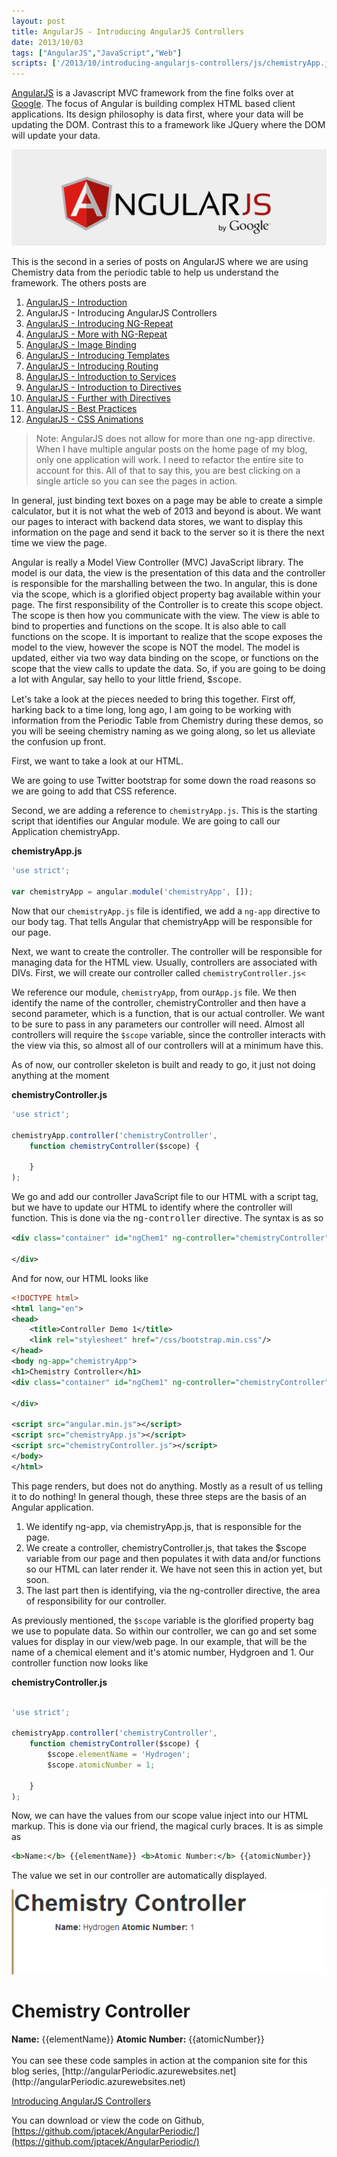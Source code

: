 ```yaml
---
layout: post
title: AngularJS - Introducing AngularJS Controllers
date: 2013/10/03
tags: ["AngularJS","JavaScript","Web"]
scripts: ['/2013/10/introducing-angularjs-controllers/js/chemistryApp.js','/2013/10/introducing-angularjs-controllers/js/chemistryController.js']
---
```

[AngularJS](http://www.angularjs.org) is a Javascript MVC framework from the fine folks over at
[Google](http://www.google.com). The focus of Angular is building complex
 HTML based client applications. Its design philosophy is data first, where your data will be updating the DOM.
 Contrast this to a framework like JQuery where the DOM will update your data.

![AngularJS Logo](angularLogo.png)

This is the second in a series of posts on AngularJS where we are using Chemistry data from the periodic table
to help us understand the framework. The others posts are

1. [AngularJS - Introduction](http://www.jptacek.com/2013/10/angularjs-introduction/)
2. AngularJS - Introducing AngularJS Controllers
3. [AngularJS - Introducing NG-Repeat](http://www.jptacek.com/2013/10/angularjs-introducing-ng-repeat/)
4. [AngularJS - More with NG-Repeat](http://www.jptacek.com/2014/01/angularjs-further-with-ng-repeat/)
5. [AngularJS - Image Binding](http://www.jptacek.com/2014/01/angularjs-lou-reed/)
6. [AngularJS - Introducing Templates](http://www.jptacek.com/2014/02/angularJS-templates/)
7. [AngularJS - Introducing Routing](http://www.jptacek.com/2014/02/angularJS-IntroToRouting/)
8. [AngularJS - Introduction to Services](http://www.jptacek.com//2014/05/angularJS-Intro-To-Services/)
9. [AngularJS - Introduction to Directives](http://www.jptacek.com/2014/06/angularJS-intro-to-directives/)
10. [AngularJS - Further with Directives](http://www.jptacek.com/2014/12/angularJS-further-with-directives/)
11. [AngularJS - Best Practices](http://jptacek.com/2015/02/angularJS-Best-Practices/)
12. [AngularJS - CSS Animations](http://jptacek.com/2015/03/angularJS-CSS-Animation/)

>Note: AngularJS does not allow for more than one ng-app directive. When I have multiple angular posts on
the home page of my blog, only one application will work. I need to refactor the entire site to account for
this. All of that to say this, you are best clicking on a single article so you can see the pages in action.

In general, just binding text boxes on a page may be able to create a simple calculator, but it is not what the web of 2013 and beyond is about. We want our pages to interact with backend data stores, we want to display this information on the page and send it back to the server so it is there the next time we view the page.

Angular is really a Model View Controller (MVC) JavaScript library. The model is our data, the view is the presentation of this data and the controller is responsible for the marshalling between the two. In angular, this is done via the scope, which is a glorified object property bag available within your page. The first responsibility of the Controller is to create this scope object. The scope is then how you communicate with the view. The view is able to bind to properties and functions on the scope. It is also able to call functions on the scope. It is important to realize that the scope exposes the model to the view, however the scope is NOT the model. The model is updated, either via two way data binding on the scope, or functions on the scope that the view calls to update the data. So, if you are going to be doing a lot with Angular, say hello to your little friend, <span style="font-family:Courier New">$scope</span>.

Let's take a look at the pieces needed to bring this together. First off, harking back to a time long, long ago, I am going to be working with information from the Periodic Table from Chemistry during these demos, so you will be seeing chemistry naming as we going along, so let us alleviate the confusion up front.

First, we want to take a look at our HTML.

We are going to use Twitter bootstrap for some down the road reasons so we are going to add that CSS reference.

Second, we are adding a reference to ``chemistryApp.js``. This is the starting script that identifies our Angular module. We are going to call our Application chemistryApp.

**chemistryApp.js**

```javascript
'use strict';

var chemistryApp = angular.module('chemistryApp', []);
```

Now that our ``chemistryApp.js`` file is identified, we add a ``ng-app`` directive to our body tag. That tells Angular that
chemistryApp will be responsible for our page.

Next, we want to create the controller. The controller will be responsible for managing data for the HTML view.
Usually, controllers are associated with DIVs. First, we will create our controller called
``chemistryController.js<``

We reference our module, ``chemistryApp``, from our``App.js`` file. We then identify the name of the controller,
chemistryController and then have a second parameter, which is a function, that is our actual controller.
We want to be sure to pass in any parameters our controller will need. Almost all controllers will require the
``$scope`` variable, since the controller interacts with the view via this, so almost all of our controllers will at a
minimum have this.

As of now, our controller skeleton is built and ready to go, it just not doing anything at the moment

**chemistryController.js**

```javascript
'use strict';

chemistryApp.controller('chemistryController',
    function chemistryController($scope) {

    }
);
```

We go and add our controller JavaScript file to our HTML with a script tag, but we have to update our HTML to identify where the controller will function. This is done via the <span style="font-family:Courier New">ng-controller</span> directive. The syntax is as so

```xml
<div class="container" id="ngChem1" ng-controller="chemistryController">

</div>
```

And for now, our HTML looks like

```xml
<!DOCTYPE html>
<html lang="en">
<head>
    <title>Controller Demo 1</title>
    <link rel="stylesheet" href="/css/bootstrap.min.css"/>
</head>
<body ng-app="chemistryApp">
<h1>Chemistry Controller</h1>
<div class="container" id="ngChem1" ng-controller="chemistryController">

</div>

<script src="angular.min.js"></script>
<script src="chemistryApp.js"></script>
<script src="chemistryController.js"></script>
</body>
</html>
```

This page renders, but does not do anything. Mostly as a result of us telling it to do nothing! In general though,
these three steps are the basis of an Angular application.

1.  We identify ng-app, via chemistryApp.js, that is responsible for the page.
2.  We create a controller, chemistryController.js, that takes the $scope variable from our page and then populates it with data and/or functions so our HTML can later render it. We have not seen this in action yet, but soon.
3.  The last part then is identifying, via the ng-controller directive, the area of responsibility for our controller.

As previously mentioned, the ``$scope`` variable is the glorified property bag we use to populate data. So within our
controller, we can go and set some values for display in our view/web page. In our example, that will be the name of a
chemical element and it's atomic number, Hydgroen and 1. Our controller function now looks like

**chemistryController.js**

```javascript

'use strict';

chemistryApp.controller('chemistryController',
    function chemistryController($scope) {
        $scope.elementName = 'Hydrogen';
        $scope.atomicNumber = 1;

    }
);
```

Now, we can have the values from our scope value inject into our HTML markup. This is done via our friend, the magical
curly braces. It is as simple as

```xml
<b>Name:</b> {{elementName}} <b>Atomic Number:</b> {{atomicNumber}}
```

The value we set in our controller are automatically displayed.

![](100313_2137_Introducing2.png)

<div ng-app="chemistryApp">
<div class="container" id="ngChem1" ng-controller="chemistryController">
    <h1>Chemistry Controller</h1>
    <b>Name:</b> {{elementName}} <b>Atomic Number:</b> {{atomicNumber}}
</div>
</div>

<br/>
You can see these code samples in action at the companion site for this blog series, [http://angularPeriodic.azurewebsites.net](http://angularPeriodic.azurewebsites.net)

[Introducing AngularJS Controllers](http://angularperiodic.azurewebsites.net/Demo02-Controllers/controller1.html)

You can download or view the code on Github, [https://github.com/jptacek/AngularPeriodic/](https://github.com/jptacek/AngularPeriodic/)

